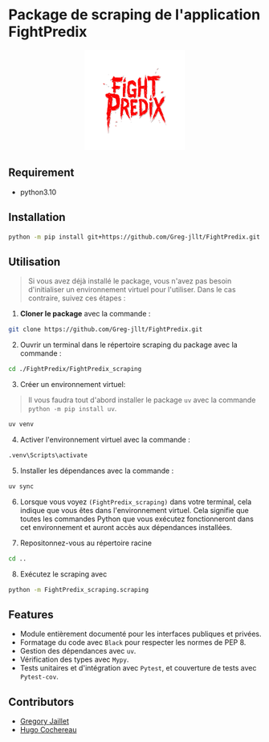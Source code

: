 # Package de scraping de l'application FightPredix

<p align="center">
  <img src="FightPredixApp/img/logo_readme.png" alt="Logo de mon projet" width="200" height="200">
</p>

## Requirement

- python3.10

## Installation

```bash
python -m pip install git+https://github.com/Greg-jllt/FightPredix.git
```

## Utilisation

> Si vous avez déjà installé le package, vous n'avez pas besoin d'initialiser un environnement virtuel pour l'utiliser.
Dans le cas contraire, suivez ces étapes :

1. **Cloner le package** avec la commande :

```bash
git clone https://github.com/Greg-jllt/FightPredix.git
```

2. Ouvrir un terminal dans le répertoire scraping du package avec la commande :

```bash
cd ./FightPredix/FightPredix_scraping
```

3. Créer un environnement virtuel:

> Il vous faudra tout d'abord installer le package `uv` avec la commande `python -m pip install uv`.

```bash
uv venv
```

4. Activer l'environnement virtuel avec la commande :

```bash
.venv\Scripts\activate
```

5. Installer les dépendances avec la commande :

```bash
uv sync
```

6. Lorsque vous voyez `(FightPredix_scraping)` dans votre terminal, cela indique que vous êtes dans l'environnement virtuel.
Cela signifie que toutes les commandes Python que vous exécutez fonctionneront dans cet environnement et auront accès aux dépendances installées.

7. Repositonnez-vous au répertoire racine

```bash
cd ..
```

8. Exécutez le scraping avec

```bash
python -m FightPredix_scraping.scraping
```

## Features

- Module entièrement documenté pour les interfaces publiques et privées.
- Formatage du code avec `Black` pour respecter les normes de PEP 8.
- Gestion des dépendances avec `uv`.
- Vérification des types avec `Mypy`.
- Tests unitaires et d'intégration avec `Pytest`, et couverture de tests avec `Pytest-cov`.

## Contributors

- [Gregory Jaillet](https://github.com/Greg-jllt)
- [Hugo Cochereau](https://github.com/hugocoche)
